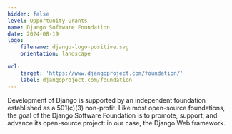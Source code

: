 ```yaml
---
hidden: false
level: Opportunity Grants
name: Django Software Foundation
date: 2024-08-19
logo:
    filename: django-logo-positive.svg
    orientation: landscape

url:
    target: 'https://www.djangoproject.com/foundation/'
    label: djangoproject.com/foundation
---
```

Development of Django is supported by an independent foundation established as a 501(c)(3) non-profit. Like most open-source foundations, the goal of the Django Software Foundation is to promote, support, and advance its open-source project: in our case, the Django Web framework.




